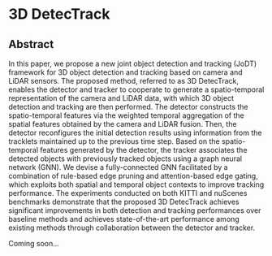 # 3D DetecTrack
## Abstract
In this paper, we propose a new joint object detection and tracking (JoDT) framework for 3D object detection and tracking based on camera and LiDAR sensors. The proposed method, referred to as 3D DetecTrack, enables the detector and tracker to cooperate to generate a spatio-temporal representation of the camera and LiDAR data, with which 3D object detection and tracking are then performed. The detector constructs the spatio-temporal features via the weighted temporal aggregation of the spatial features obtained by the camera and LiDAR fusion. Then, the detector reconfigures the initial detection results using information from the tracklets maintained up to the previous time step. Based on the spatio-temporal features generated by the detector, the tracker associates the detected objects with previously tracked objects using a graph neural network (GNN). We devise a fully-connected GNN facilitated by a combination of rule-based edge pruning and attention-based edge gating, which exploits both spatial and temporal object contexts to improve tracking performance. The experiments conducted on both KITTI and nuScenes benchmarks demonstrate that the proposed 3D DetecTrack achieves significant improvements in both detection and tracking performances over baseline methods and achieves state-of-the-art performance among existing methods through collaboration between the detector and tracker.

Coming soon...
